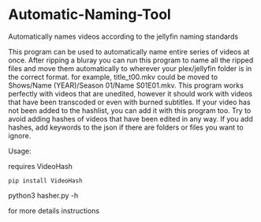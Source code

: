 # Automatic-Naming-Tool
Automatically names videos according to the jellyfin naming standards

This program can be used to automatically name entire series of videos at once. After ripping a bluray you can run this program to name all the ripped files and move them automatically to wherever your plex/jellyfin folder is in the correct format. for example, title_t00.mkv could be moved to Shows/Name (YEAR)/Season 01/Name S01E01.mkv. This program works perfectly with videos that are unedited, however it should work with videos that have been transcoded or even with burned subtitles. If your video has not been added to the hashlist, you can add it with this program too. Try to avoid adding hashes of videos that have been edited in any way. If you add hashes, add keywords to the json if there are folders or files you want to ignore.

Usage:

requires VideoHash

    pip install VideoHash

python3 hasher.py -h

for more details instructions
